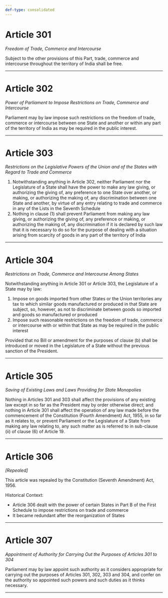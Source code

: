 ```yaml
---
def-type: consolidated
---
```


# Article 301
*Freedom of Trade, Commerce and Intercourse*

Subject to the other provisions of this Part, trade, commerce and intercourse throughout the territory of India shall be free.

---

# Article 302
*Power of Parliament to Impose Restrictions on Trade, Commerce and Intercourse*

Parliament may by law impose such restrictions on the freedom of trade, commerce or intercourse between one State and another or within any part of the territory of India as may be required in the public interest.

---

# Article 303
*Restrictions on the Legislative Powers of the Union and of the States with Regard to Trade and Commerce*

1. Notwithstanding anything in Article 302, neither Parliament nor the Legislature of a State shall have the power to make any law giving, or authorizing the giving of, any preference to one State over another, or making, or authorizing the making of, any discrimination between one State and another, by virtue of any entry relating to trade and commerce in any of the Lists in the Seventh Schedule
2. Nothing in clause (1) shall prevent Parliament from making any law giving, or authorizing the giving of, any preference or making, or authorizing the making of, any discrimination if it is declared by such law that it is necessary to do so for the purpose of dealing with a situation arising from scarcity of goods in any part of the territory of India

---

# Article 304
*Restrictions on Trade, Commerce and Intercourse Among States*

Notwithstanding anything in Article 301 or Article 303, the Legislature of a State may by law:
1. Impose on goods imported from other States or the Union territories any tax to which similar goods manufactured or produced in that State are subject, so, however, as not to discriminate between goods so imported and goods so manufactured or produced
2. Impose such reasonable restrictions on the freedom of trade, commerce or intercourse with or within that State as may be required in the public interest

Provided that no Bill or amendment for the purposes of clause (b) shall be introduced or moved in the Legislature of a State without the previous sanction of the President.

---

# Article 305
*Saving of Existing Laws and Laws Providing for State Monopolies*

Nothing in Articles 301 and 303 shall affect the provisions of any existing law except in so far as the President may by order otherwise direct; and nothing in Article 301 shall affect the operation of any law made before the commencement of the Constitution (Fourth Amendment) Act, 1955, in so far as it relates to, or prevent Parliament or the Legislature of a State from making any law relating to, any such matter as is referred to in sub-clause (ii) of clause (6) of Article 19.

---

# Article 306
*[Repealed]*

This article was repealed by the Constitution (Seventh Amendment) Act, 1956.

Historical Context:
- Article 306 dealt with the power of certain States in Part B of the First Schedule to impose restrictions on trade and commerce
- It became redundant after the reorganization of States

---

# Article 307
*Appointment of Authority for Carrying Out the Purposes of Articles 301 to 304*

Parliament may by law appoint such authority as it considers appropriate for carrying out the purposes of Articles 301, 302, 303 and 304, and confer on the authority so appointed such powers and such duties as it thinks necessary.

--- 